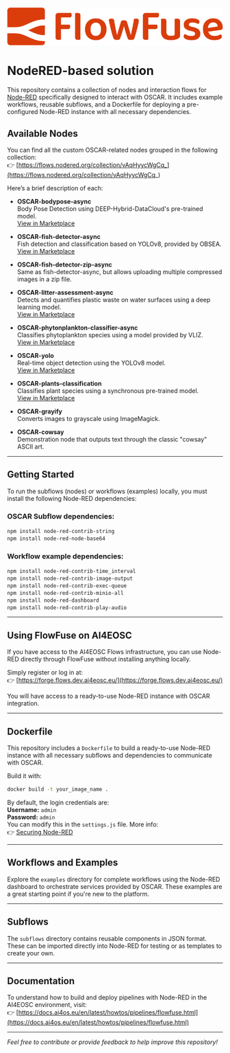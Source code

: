 ![FlowFuse Logo](https://raw.githubusercontent.com/ai4os/ai4-compose/main/img/ff-logo--wordmark--light.png) 

# NodeRED-based solution

This repository contains a collection of nodes and interaction flows for [Node-RED](https://nodered.org/) specifically designed to interact with OSCAR. It includes example workflows, reusable subflows, and a Dockerfile for deploying a pre-configured Node-RED instance with all necessary dependencies.

## Available Nodes

You can find all the custom OSCAR-related nodes grouped in the following collection:  
👉 [https://flows.nodered.org/collection/vAqHyycWgCq_](https://flows.nodered.org/collection/vAqHyycWgCq_)

Here’s a brief description of each:

- **OSCAR-bodypose-async**  
  Body Pose Detection using DEEP-Hybrid-DataCloud's pre-trained model.  
  [View in Marketplace](https://marketplace.deep-hybrid-datacloud.eu/modules/deep-oc-posenet-tf.html)

- **OSCAR-fish-detector-async**  
  Fish detection and classification based on YOLOv8, provided by OBSEA.  
  [View in Marketplace](https://dashboard.cloud.ai4eosc.eu/catalog/modules/obsea-fish-detection)

- **OSCAR-fish-detector-zip-async**  
  Same as fish-detector-async, but allows uploading multiple compressed images in a zip file.

- **OSCAR-litter-assessment-async**  
  Detects and quantifies plastic waste on water surfaces using a deep learning model.  
  [View in Marketplace](https://marketplace.deep-hybrid-datacloud.eu/modules/uc-cleluschko-deep-oc-litter-assessment-service.html)

- **OSCAR-phytonplankton-classifier-async**  
  Classifies phytoplankton species using a model provided by VLIZ.  
  [View in Marketplace](https://marketplace.deep-hybrid-datacloud.eu/modules/deep-oc-phytoplankton-classification-tf.html)

- **OSCAR-yolo**  
  Real-time object detection using the YOLOv8 model.  
  [View in Marketplace](https://marketplace.deep-hybrid-datacloud.eu/modules/deep-oc-yolov8-api.html)

- **OSCAR-plants-classification**  
  Classifies plant species using a synchronous pre-trained model.  
  [View in Marketplace](https://marketplace.deep-hybrid-datacloud.eu/modules/deep-oc-plants-classification-tf.html)

- **OSCAR-grayify**  
  Converts images to grayscale using ImageMagick.

- **OSCAR-cowsay**  
  Demonstration node that outputs text through the classic "cowsay" ASCII art.

---

## Getting Started

To run the subflows (nodes) or workflows (examples) locally, you must install the following Node-RED dependencies:

### OSCAR Subflow dependencies:

```bash
npm install node-red-contrib-string
npm install node-red-node-base64
```

### Workflow example dependencies:

```bash
npm install node-red-contrib-time_interval
npm install node-red-contrib-image-output
npm install node-red-contrib-exec-queue
npm install node-red-contrib-minio-all
npm install node-red-dashboard
npm install node-red-contrib-play-audio
```

---

## Using FlowFuse on AI4EOSC

If you have access to the AI4EOSC Flows infrastructure, you can use Node-RED directly through FlowFuse without installing anything locally.

Simply register or log in at:  
👉 [https://forge.flows.dev.ai4eosc.eu/](https://forge.flows.dev.ai4eosc.eu/)

You will have access to a ready-to-use Node-RED instance with OSCAR integration.

---

## Dockerfile

This repository includes a `Dockerfile` to build a ready-to-use Node-RED instance with all necessary subflows and dependencies to communicate with OSCAR.

Build it with:

```bash
docker build -t your_image_name .
```

By default, the login credentials are:  
**Username:** `admin`  
**Password:** `admin`  
You can modify this in the `settings.js` file. More info:  
👉 [Securing Node-RED](https://nodered.org/docs/user-guide/runtime/securing-node-red)

---

## Workflows and Examples

Explore the `examples` directory for complete workflows using the Node-RED dashboard to orchestrate services provided by OSCAR. These examples are a great starting point if you're new to the platform.

---

## Subflows

The `subflows` directory contains reusable components in JSON format. These can be imported directly into Node-RED for testing or as templates to create your own.

---

## Documentation

To understand how to build and deploy pipelines with Node-RED in the AI4EOSC environment, visit:  
👉 [https://docs.ai4os.eu/en/latest/howtos/pipelines/flowfuse.html](https://docs.ai4os.eu/en/latest/howtos/pipelines/flowfuse.html)

---

*Feel free to contribute or provide feedback to help improve this repository!*
